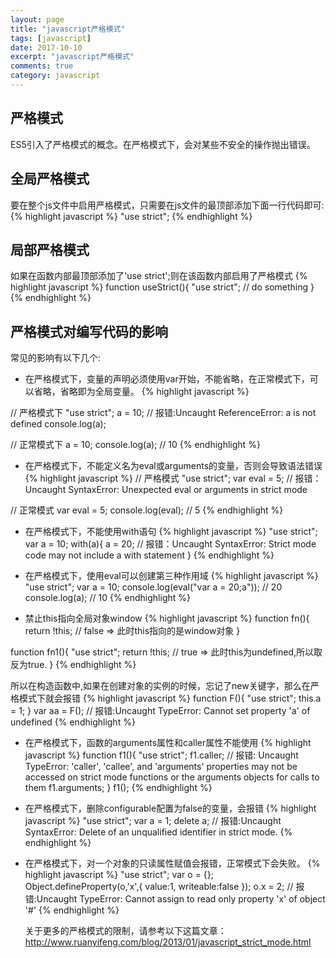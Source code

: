 ```yaml
---
layout: page
title: "javascript严格模式"
tags: [javascript]
date: 2017-10-10
excerpt: "javascript严格模式"
comments: true
category: javascript
---
```


## 严格模式
  ES5引入了严格模式的概念。在严格模式下，会对某些不安全的操作抛出错误。
  
## 全局严格模式
  要在整个js文件中启用严格模式，只需要在js文件的最顶部添加下面一行代码即可:
  {% highlight javascript %}
    "use strict";
  {% endhighlight %}

## 局部严格模式
  如果在函数内部最顶部添加了'use strict';则在该函数内部启用了严格模式
  {% highlight javascript %}
  function useStrict(){
    "use strict";
    // do something 
  }
  {% endhighlight %}  

## 严格模式对编写代码的影响
  常见的影响有以下几个:
 
  - 在严格模式下，变量的声明必须使用var开始，不能省略，在正常模式下，可以省略，省略即为全局变量。
  {% highlight javascript %}
  
  // 严格模式下
  "use strict";
  a = 10; // 报错:Uncaught ReferenceError: a is not defined
  console.log(a);
  
  // 正常模式下
  a = 10;
  console.log(a); //  10
  {% endhighlight %}
  
  - 在严格模式下，不能定义名为eval或arguments的变量，否则会导致语法错误
  {% highlight javascript %}
  // 严格模式
  "use strict";
  var eval = 5; // 报错：Uncaught SyntaxError: Unexpected eval or arguments in strict mode
  
  // 正常模式
  var eval = 5;
  console.log(eval);  // 5
  {% endhighlight %}
  
  - 在严格模式下，不能使用with语句
  {% highlight javascript %}
  "use strict";
  var a = 10;
  with(a){
    a = 20; // 报错：Uncaught SyntaxError: Strict mode code may not include a with statement
  }
  {% endhighlight %}
  
  - 在严格模式下，使用eval可以创建第三种作用域
  {% highlight javascript %}
  "use strict";
  var a = 10;
  console.log(eval("var a = 20;a")); // 20
  console.log(a); // 10
  {% endhighlight %}
  
  - 禁止this指向全局对象window
  {% highlight javascript %}
  function fn(){
    return !this;  // false => 此时this指向的是window对象
  }
  
  function fn1(){
    "use strict";
    return !this;  // true => 此时this为undefined,所以取反为true.
  }
  {% endhighlight %}
  
  所以在构造函数中,如果在创建对象的实例的时候，忘记了new关键字，那么在严格模式下就会报错
  {% highlight javascript %}
  function F(){
    "use strict";
    this.a = 1;
  }
  var aa = F(); // 报错:Uncaught TypeError: Cannot set property 'a' of undefined
  {% endhighlight %}
  
  - 在严格模式下，函数的arguments属性和caller属性不能使用
  {% highlight javascript %}
  function f1(){
    "use strict";
    f1.caller;  // 报错: Uncaught TypeError: 'caller', 'callee', and 'arguments' properties may not be accessed on strict mode functions or the arguments objects for calls to them
    f1.arguments;
  }
  f1();
  {% endhighlight %}
  
  - 在严格模式下，删除configurable配置为false的变量，会报错
  {% highlight javascript %}
  "use strict";
  var a = 1;
  delete a; // 报错:Uncaught SyntaxError: Delete of an unqualified identifier in strict mode.
  {% endhighlight %}
  
  - 在严格模式下，对一个对象的只读属性赋值会报错，正常模式下会失败。
  {% highlight javascript %}
  "use strict";
  var o = {};
  Object.defineProperty(o,'x',{
    value:1,
    writeable:false
  });
  o.x = 2; // 报错:Uncaught TypeError: Cannot assign to read only property 'x' of object '#<Object>'
  {% endhighlight %}
  
  关于更多的严格模式的限制，请参考以下这篇文章：<http://www.ruanyifeng.com/blog/2013/01/javascript_strict_mode.html>
